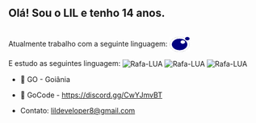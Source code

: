


## Olá! Sou o LIL e tenho 14 anos.
<div style="display: inline_block"><br>
  Atualmente trabalho com a seguinte linguagem:
  <img align="center" alt="Rafa-LUA" height="30" width="40" src="https://raw.githubusercontent.com/devicons/devicon/master/icons/lua/lua-original.svg">
  
  
  
  
  E estudo as seguintes linguagem:
  <img align="center" alt="Rafa-LUA" height="30" width="40" src="https://camo.githubusercontent.com/bffcf285000aad2596f64bdb22542a7fba784b4143a0eea621b25b041b89d5d1/68747470733a2f2f6c6f676f646f776e6c6f61642e6f72672f77702d636f6e74656e742f75706c6f6164732f323031362f31302f68746d6c352d6c6f676f2d31302e706e67">
  <img align="center" alt="Rafa-LUA" height="30" width="40" src="https://camo.githubusercontent.com/b3861e7976a98334a7688b557886c742b12fb07a83b4faac218e16254061408a/68747470733a2f2f63646e2e333435746f6f6c2e636f6d2f7075626c69632f6c6f676f732f6373732d666f726d61747465722d6c6f676f2e706e67">
  <img align="center" alt="Rafa-LUA" height="30" width="40" src="https://camo.githubusercontent.com/72c27477f91493365e44b44306740892911721464f3f25d5b706c5deab24bfc2/68747470733a2f2f75706c6f61642e77696b696d656469612e6f72672f77696b6970656469612f636f6d6d6f6e732f7468756d622f392f39392f556e6f6666696369616c5f4a6176615363726970745f6c6f676f5f322e7376672f34383070782d556e6f6666696369616c5f4a6176615363726970745f6c6f676f5f322e7376672e706e67">
  
  
  - 📍 GO - Goiânia
  - 🔎 GoCode - https://discord.gg/CwYJmvBT
  
  - Contato: lildeveloper8@gmail.com
</div>
  
